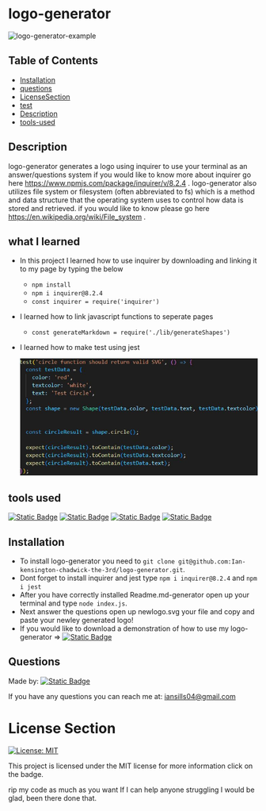 # logo-generator

![logo-generator-example](./images/Untitled_%20Oct%2024,%202023%207_08%20PM.gif)


## Table of Contents

* [Installation](#installation)
* [questions](#questions)
* [LicenseSection](#license-section)
* [test](#test)
* [Description](#description)
* [tools-used](#tools-used)



## Description


logo-generator generates a logo using inquirer to use your terminal as an answer/questions system if you would like to know more about inquirer 
go here https://www.npmjs.com/package/inquirer/v/8.2.4 . 
logo-generator also utilizes file system or filesystem (often abbreviated to fs) which is a method and data structure that the operating system uses to control how data is stored and retrieved. if you would like to know please go here https://en.wikipedia.org/wiki/File_system .


## what I learned

 * In this project I learned how to use inquirer by downloading and linking it to my page by typing the below
    * `npm install`
    * `npm i inquirer@8.2.4`
    * `const inquirer = require('inquirer')` 
 * I learned how to link javascript functions to seperate pages 
    * `const generateMarkdown = require('./lib/generateShapes')`
 * I learned how to make test using jest
    
    
    ![logo-test-example](./images/test.logo.JPG)
 

## tools used
[![Static Badge](https://img.shields.io/badge/node.js-red)](https://nodejs.org/en/download) 
[![Static Badge](https://img.shields.io/badge/inquirer-orange)](https://www.npmjs.com/package/inquirer/v/8.2.4) 
[![Static Badge](https://img.shields.io/badge/javascript-yellow)](https://developer.mozilla.org/en-US/docs/Web/JavaScript) 
[![Static Badge](https://img.shields.io/badge/jest-green)](https://jestjs.io/docs/getting-started) 


## Installation

* To install logo-generator you need to `git clone git@github.com:Ian-kensington-chadwick-the-3rd/logo-generator.git`.
* Dont forget to install inquirer and jest type `npm i inquirer@8.2.4` and `npm i jest`
* After you have correctly installed Readme.md-generator open up your terminal and type `node index.js`.
* Next answer the questions open up newlogo.svg your file and copy and paste your newley generated logo!
* If you would like to download a demonstration of how to use my logo-generator => [![Static Badge](https://img.shields.io/badge/logo_generator-demo-yellow)](https://drive.google.com/file/d/1WZ0hCtjHfjgnBSWcjQkyR4zDPg0x_VkP/view)
## Questions


Made by:    [![Static Badge](https://img.shields.io/badge/Ian_kensington_chadwick_the_3rd-2023_portfolio-blue)](https://ian-kensington-chadwick-the-3rd.github.io/IanSills-portfolio/)

If you have any questions you can reach me at: iansills04@gmail.com




# License Section

[![License: MIT](https://img.shields.io/badge/License-MIT-yellow.svg)](https://opensource.org/licenses/MIT) 

This project is licensed under the MIT license for more information click on the badge.

rip my code as much as you want If I can help anyone struggling I would be glad, been there done that.
